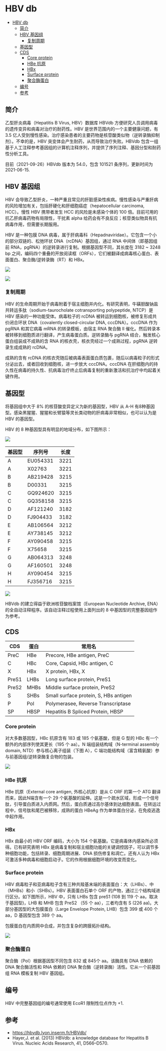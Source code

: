 # HBV db

- [HBV db](#hbv-db)
  - [简介](#简介)
  - [HBV 基因组](#hbv-基因组)
    - [复制周期](#复制周期)
  - [基因型](#基因型)
  - [CDS](#cds)
    - [Core protein](#core-protein)
    - [HBe 抗原](#hbe-抗原)
    - [HBx](#hbx)
    - [Surface protein](#surface-protein)
    - [聚合酶蛋白](#聚合酶蛋白)
  - [编号](#编号)
  - [参考](#参考)

## 简介

乙型肝炎病毒（Hepatitis B Virus, HBV）数据库 HBVdb 方便研究人员调用病毒的遗传变异和病毒对治疗的耐药性。HBV 是世界范围内的一个主要健康问题，有 3.5 亿人受到慢性感染。治疗感染患者的主要药物是核苷酸类似物（逆转录酶抑制剂）。不幸的是，HBV 突变体会产生耐药，从而导致治疗失败。HBVdb 包含一组基于人工注释参考基因组的计算机注释序列，并提供了序列注释、基因分型和耐药性分析工具。

目前（2021-09-26）HBVdb 版本为 54.0，包含 101521 条序列，更新时间为 2021-06-15.

## HBV 基因组

HBV 会导致乙型肝炎，一种严重且常见的肝脏感染性疾病。慢性感染与严重肝病的风险增加有关，包括肝硬化和肝细胞癌症（hepatocellular carcinoma, HCC）。慢性 HBV 携带者发生 HCC 的风险是未感染个体的 100 倍。目前可用的抗乙肝病毒药物有局限性，干扰素 alpha 给药会有不良反应；核苷类似物具有抗病毒作用，但需要长期服用。

HBV 是一种包膜 DNA 病毒，属于肝病毒科（Hepadnaviridae）。它包含一个小的部分双链的、松弛环状 DNA（rcDNA）基因组，通过 RNA 中间体（即基因组前 RNA，pgRNA）的逆转录进行复制。根据基因型不同，其长度在 3182 ~ 3248 bp 之间，编码四个重叠的开放阅读框（ORFs），它们被翻译成病毒核心蛋白、表面蛋白、聚合酶/逆转录酶（RT）和 HBx。

![](images/2021-09-26-20-33-48.png)

![](images/2021-09-26-20-32-52.png)

### 复制周期

HBV 的生命周期开始于病毒附着于宿主细胞并内化。有研究表明，牛磺胆酸钠盐共转运多肽（sodium-taurocholate cotransporting polypeptide, NTCP）是 HBV 感染的一种功能受体。病毒粒子的 rcDNA 被转运到细胞核，被修复形成共价闭合环状 DNA（covalently closed-circular DNA, cccDNA）。cccDNA 作为 pgRNA 和其它病毒 mRNA 的转录模板，由宿主 RNA 聚合酶 II 催化。然后转录本被转移到细胞质进行翻译，产生病毒蛋白质。逆转录酶与 pgRNA 结合，触发核心蛋白组装成不成熟的含 RNA 的核衣壳，核衣壳经过一个成熟过程，pgRNA 逆转录生成成熟的 rcDNA。

成熟的含有 rcDNA 的核衣壳随后被病毒表面蛋白质包裹，随后以病毒粒子的形式分泌出去，或者回收到细胞核，进一步放大 cccDNA。cccDNA 在肝细胞内的持久性在病毒的持久性、抗病毒治疗终止后病毒复制的重新激活和抗治疗中均起着关键作用。

## 基因型

将基因组中大于 8% 的核苷酸变异定义为新的基因型，HBV 从 A-H 有8种基因型。感染黑猩猩、猩猩和长臂猿等灵长类动物的肝病毒非常相似，也可以认为是 HBV 的基因型。

HBV 的 8 种基因型具有明显的地域分布，如下图所示：

![](images/2021-09-26-22-17-12.png)

|基因型|序列号|长度|
|---|---|---|
|A|EU054331|3221|
|A|X02763|3221|
|B|AB219428|3215|
|B|D00331|3215|
|C|GQ924620|3215|
|C|GQ358158|3215|
|D|AF121240|3182|
|D|FJ904433|3182|
|E|AB106564|3212|
|E|AY738145|3212|
|F|AY090458|3215|
|F|X75658|3215|
|G|AB064313|3248|
|G|AF160501|3248|
|H|AY090454|3215|
|H|FJ356716|3215|

![](images/2021-09-26-22-20-55.png)

HBVdb 的建立得益于欧洲核苷酸档案馆（European Nucleotide Archive, ENA）的全自动注释程序。该自动注释过程使用上面列出的 8 中基因型的完整基因组作为参考。

## CDS

|CDS|蛋白|常用名|
|---|---|---|
|PreC|HBe|Precore, HBe antigen, PreC|
|C|HBc|Core, Capsid, HBc antigen, C|
|X|HBx|X protein, HBx, X|
|PreS1|LHBs|Long surface protein, PreS1|
|PreS2|MHBs|Middle surface protein, PreS2|
|S|SHBs|Small surface protein, S, HBs antigen|
|P|Pol|Polymerasee, Reverse Transcriptase|
|SP|HBSP|Hepatitis B Spliced Protein, HBSP|

### Core protein

对大多数基因型，HBc 抗原含有 183 或 185 个氨基酸，但是 G 型的 HBc 有一个额外的内部序列使其更长（195 个 aa）。N 端组装结构域（N-terminal assembly domain, NTD）参与核心离子组装（下图 A），C 端功能结构域（富含精氨酸）参与前基因组/逆转录酶复合物的包装。

![](images/2021-09-26-22-32-05.png)

### HBe 抗原

HBe 抗原（External core antigen, 外核心抗原）是从 C ORF 的第一个 ATG 翻译而来，因此N端含有一个 29 个氨基酸的延伸。这是一个疏水区域，形成一个信号肽，引导蛋白质进入内质网。然后，蛋白质通过高尔基体到达细胞表面。在转运过程中，信号肽和尾巴被移除，成熟的蛋白 HBeAg 作为单体蛋白分泌，在免疫逃逸中起作用。

### HBx

HBx 由最小的 HBV ORF 编码，大小为 154 个氨基酸。它是病毒体内感染所必须得。已有研究表明 HBx 是病毒复制和宿主细胞功能的关键调控因子，可以调节多种细胞功能，包括转录、细胞周期进展、DNA 损伤修复和凋亡。还有人认为 HBx 可激活多种病毒和细胞启动子。它的作用根据细胞环境的改变而变化。

### Surface protein

HBV 病毒粒子和亚病毒粒子含有三种共羧基末端的表面蛋白：大（LHBs）、中（MHBs）和小（SHBs）。HBV 表面蛋白石单个 ORF 的产物，通过三个结构域进行区分。如下图所示，HBV 中，只有 LHBs 包含 preS1 (108 到 119 个 aa，取决于基因型)，LHB 和 MHB 包含 PreS2 （55 个 aa），三者均含有 S (226 aa)。大部分基因型的大包膜蛋白（Large Envelope Protein, LHB）包含 399 或 400 个 aa，D 基因型包含 389 个 aa。

包膜蛋白在内质网中合成，并包含复杂的跨膜拓扑结构。

![](images/2021-09-26-22-46-43.png)

### 聚合酶蛋白

聚合酶（Pol）根据基因型不同包含 832 或 845个 aa。该酶具有 DNA 依赖的 DNA 聚合酶活性和 RNA 依赖的 DNA 聚合酶（逆转录酶）活性。它从一个前基因组 RNA 模板复制 HBV 基因组。

## 编号

HBV 中完整基因组的编号通常使用 EcoR1 限制性位点作为 +1.

## 参考

- https://hbvdb.lyon.inserm.fr/HBVdb/
- Hayer,J. et al. (2013) HBVdb: a knowledge database for Hepatitis B Virus. Nucleic Acids Research, 41, D566–D570.
